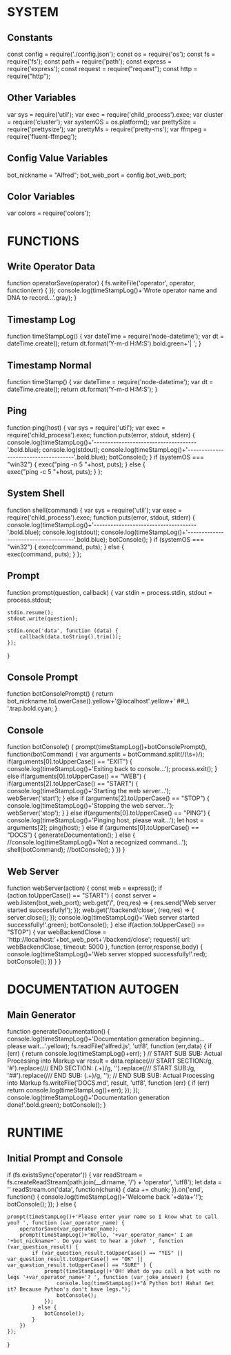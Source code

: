 # SYSTEM

## Constants
const config = require('./config.json');
const os = require('os');
const fs = require('fs');
const path = require('path');
const express = require('express');
const request = require("request");
const http = require("http");


## Other Variables
var sys = require('util');
var exec = require('child_process').exec;
var cluster = require('cluster');
var systemOS = os.platform();
var prettySize = require('prettysize');
var prettyMs = require('pretty-ms');
var ffmpeg = require('fluent-ffmpeg');



## Config Value Variables
bot_nickname = "Alfred";
bot_web_port = config.bot_web_port;


## Color Variables
var colors = require('colors');




# FUNCTIONS

## Write Operator Data
function operatorSave(operator) {
	fs.writeFile('operator', operator, function(err) {
	});
	console.log(timeStampLog()+'Wrote operator name and DNA to record...'.gray);
}


## Timestamp Log
function timeStampLog() {
	var dateTime = require('node-datetime');
	var dt = dateTime.create();
	return dt.format('Y-m-d H:M:S').bold.green+'| ';
}


## Timestamp Normal
function timeStamp() {
	var dateTime = require('node-datetime');
	var dt = dateTime.create();
	return dt.format('Y-m-d H:M:S');
}


## Ping
function ping(host) {
	var sys = require('util');
	var exec = require('child_process').exec;
	function puts(error, stdout, stderr) { 
		console.log(timeStampLog()+'-------------------------------------'.bold.blue);
		console.log(stdout);
		console.log(timeStampLog()+'-------------------------------------'.bold.blue);
		botConsole();
	}
	if (systemOS === "win32") {
		exec("ping -n 5 "+host, puts);
	} else {		
		exec("ping -c 5 "+host, puts);
	}
};


## System Shell
function shell(command) {
	var sys = require('util');
	var exec = require('child_process').exec;
	function puts(error, stdout, stderr) { 
		console.log(timeStampLog()+'-------------------------------------'.bold.blue);
		console.log(stdout);
		console.log(timeStampLog()+'-------------------------------------'.bold.blue);
		botConsole();
	}
	if (systemOS === "win32") {
		exec(command, puts);
	} else {		
		exec(command, puts);
	}
};


## Prompt
function prompt(question, callback) {
	var stdin = process.stdin,
	stdout = process.stdout;

	stdin.resume();
	stdout.write(question);

	stdin.once('data', function (data) {
		callback(data.toString().trim());
	});
}


## Console Prompt
function botConsolePrompt() {
	return bot_nickname.toLowerCase().yellow+'@localhost'.yellow+' ##_\ '.trap.bold.cyan;
}


## Console
function botConsole() {
	prompt(timeStampLog()+botConsolePrompt(), function(botCommand) {
		var arguments = botCommand.split(/(\s+)/);
		if(arguments[0].toUpperCase() == "EXIT") {
				console.log(timeStampLog()+'Exiting back to console...');
				process.exit();
		} else if(arguments[0].toUpperCase() == "WEB") {
			if(arguments[2].toUpperCase() == "START") {
				console.log(timeStampLog()+'Starting the web server...');
				webServer('start');
			} else if (arguments[2].toUpperCase() == "STOP") {
				console.log(timeStampLog()+'Stopping the web server...');
				webServer('stop');
			}
		} else if(arguments[0].toUpperCase() == "PING") {
			console.log(timeStampLog()+'Pinging host, please wait...');
			let host = arguments[2];
			ping(host);
		} else if (arguments[0].toUpperCase() == "DOCS") {
			generateDocumentation();
		} else {
			//console.log(timeStampLog()+'Not a recognized command...');
			shell(botCommand);
			//botConsole();
		}
	})
}


## Web Server
function webServer(action) {
	const web = express();
	if (action.toUpperCase() == "START") {
		const server = web.listen(bot_web_port);
		web.get('/', (req,res) => {
			res.send('Web server started successfully!');
		});
		web.get('/backend/close', (req,res) => {
			server.close();
		});
		console.log(timeStampLog()+'Web server started successfully!'.green);
		botConsole();
	} else if(action.toUpperCase() == "STOP") {
		var webBackendClose = 'http://localhost:'+bot_web_port+'/backend/close';
		request({
			url: webBackendClose,
			timeout: 5000
		}, function (error,response,body) {
			console.log(timeStampLog()+'Web server stopped successfully!'.red);
			botConsole();
		})
	}
}





# DOCUMENTATION AUTOGEN

## Main Generator
function generateDocumentation() {
	console.log(timeStampLog()+'Documentation generation beginning... please wait...'.yellow);
	fs.readFile('alfred.js', 'utf8', function (err,data) {
		if (err) {
		return console.log(timeStampLog()+err);
		}
		// START SUB SUB: Actual Processing into Markup
		var result = data.replace(/\/\/ START SECTION:/g, '#').replace(/\/\/ END SECTION: (.+)/g, '').replace(/\/\/ START SUB:/g, '##').replace(/\/\/ END SUB: (.+)/g, '');
		// END SUB SUB: Actual Processing into Markup
		fs.writeFile('DOCS.md', result, 'utf8', function (err) {
			if (err) return console.log(timeStampLog()+err);
		});
	});
	console.log(timeStampLog()+'Documentation generation done!'.bold.green);
	botConsole();
}




# RUNTIME

## Initial Prompt and Console
if (fs.existsSync('operator')) {
	var readStream = fs.createReadStream(path.join(__dirname, '/') + 'operator', 'utf8');
	let data = ''
	readStream.on('data', function(chunk) {
		data += chunk;
	}).on('end', function() {
		console.log(timeStampLog()+'Welcome back '+data+'!');
		botConsole();
	});
} else {

	prompt(timeStampLog()+'Please enter your name so I know what to call you? ', function (var_operator_name) {
		operatorSave(var_operator_name);
		prompt(timeStampLog()+'Hello, '+var_operator_name+' I am '+bot_nickname+'. Do you want to hear a joke? ', function (var_question_result) {
			if (var_question_result.toUpperCase() == "YES" || var_question_result.toUpperCase() == "OK" || var_question_result.toUpperCase() == "SURE" ) {
				prompt(timeStampLog()+'OH! What do you call a bot with no legs '+var_operator_name+'? ', function (var_joke_answer) {
					console.log(timeStampLog()+"A Python bot! Haha! Get it? Because Python's don't have legs.");		
					botConsole();
				});
			} else {
				botConsole();
			}
		})
	});
}



